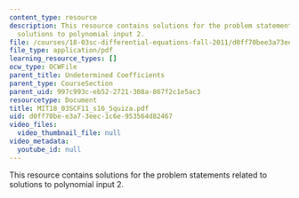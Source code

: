 ```yaml
---
content_type: resource
description: This resource contains solutions for the problem statements related to
  solutions to polynomial input 2.
file: /courses/18-03sc-differential-equations-fall-2011/d0ff70bee3a73eec1c6e953564d82467_MIT18_03SCF11_s16_5quiza.pdf
file_type: application/pdf
learning_resource_types: []
ocw_type: OCWFile
parent_title: Undetermined Coefficients
parent_type: CourseSection
parent_uid: 997c993c-eb52-2721-308a-867f2c1e5ac3
resourcetype: Document
title: MIT18_03SCF11_s16_5quiza.pdf
uid: d0ff70be-e3a7-3eec-1c6e-953564d82467
video_files:
  video_thumbnail_file: null
video_metadata:
  youtube_id: null
---
```

This resource contains solutions for the problem statements related to solutions to polynomial input 2.

